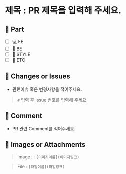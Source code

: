 # 제목 : PR 제목을 입력해 주세요.

## 🔮 Part
 - [ ] 💻 FE
 - [ ] 🚚 BE
 - [ ] 🎨 STYLE
 - [ ] 📄 ETC

## 📜 Changes or Issues
 - 관련이슈 혹은 변경사항을 적어주세요.
> `#` 입력 후 Issue 번호를 입력해 주세요. 

## 🎫 Comment

 - PR 관련 Comment를 적어주세요.

## 💾 Images or Attachments

> Image : `![이미지이름](이미지링크)`

> File : `[파일이름](파일링크)`


